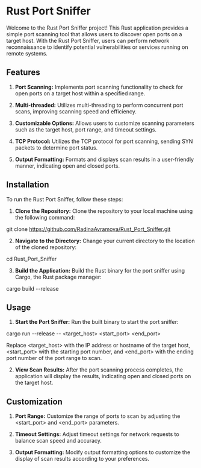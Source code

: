 # Rust Port Sniffer
Welcome to the Rust Port Sniffer project! This Rust application provides a simple port scanning tool that allows users to discover open ports on a target host. With the Rust Port Sniffer, users can perform network reconnaissance to identify potential vulnerabilities or services running on remote systems.

## Features
1. **Port Scanning:** Implements port scanning functionality to check for open ports on a target host within a specified range.

2. **Multi-threaded:** Utilizes multi-threading to perform concurrent port scans, improving scanning speed and efficiency.

3. **Customizable Options:** Allows users to customize scanning parameters such as the target host, port range, and timeout settings.

4. **TCP Protocol:** Utilizes the TCP protocol for port scanning, sending SYN packets to determine port status.

5. **Output Formatting:** Formats and displays scan results in a user-friendly manner, indicating open and closed ports.

## Installation
To run the Rust Port Sniffer, follow these steps:

1. **Clone the Repository:** Clone the repository to your local machine using the following command:

git clone https://github.com/RadinaAvramova/Rust_Port_Sniffer.git

2. **Navigate to the Directory:** Change your current directory to the location of the cloned repository:

cd Rust_Port_Sniffer

3. **Build the Application:** Build the Rust binary for the port sniffer using Cargo, the Rust package manager:

cargo build --release

## Usage
1. **Start the Port Sniffer:** Run the built binary to start the port sniffer:
   
cargo run --release -- <target_host> <start_port> <end_port>

Replace <target_host> with the IP address or hostname of the target host, <start_port> with the starting port number, and <end_port> with the ending port number of the port range to scan.

2. **View Scan Results:** After the port scanning process completes, the application will display the results, indicating open and closed ports on the target host.

## Customization
1. **Port Range:** Customize the range of ports to scan by adjusting the <start_port> and <end_port> parameters.

2. **Timeout Settings:** Adjust timeout settings for network requests to balance scan speed and accuracy.

3. **Output Formatting:** Modify output formatting options to customize the display of scan results according to your preferences.
